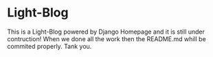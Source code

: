 Light-Blog
==========
This is a Light-Blog powered by Django Homepage and it is still under contruction!
When we done all the work then the README.md whill be commited properly.
Tank you.
